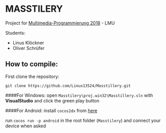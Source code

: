 # MASSTILERY
Project for [Multimedia-Programmierung 2018](https://www.medien.ifi.lmu.de/lehre/ss18/mmp/) - LMU

Students:
- Linus Klöckner
- Oliver Schrüfer

## How to compile:
First clone the repository:
```git
git clone https://github.com/Linux13524/Masstillery.git
```
####For Windows:
open `Masstilery\proj.win32\Masstillery.sln` with **VisualStudio** and click the green play button

####For Android:
install `cocos2dx` from [here](http://www.cocos2d-x.org/download)

run `cocos run -p android` in the root folder (`Masstilery`) and connect your device when asked



